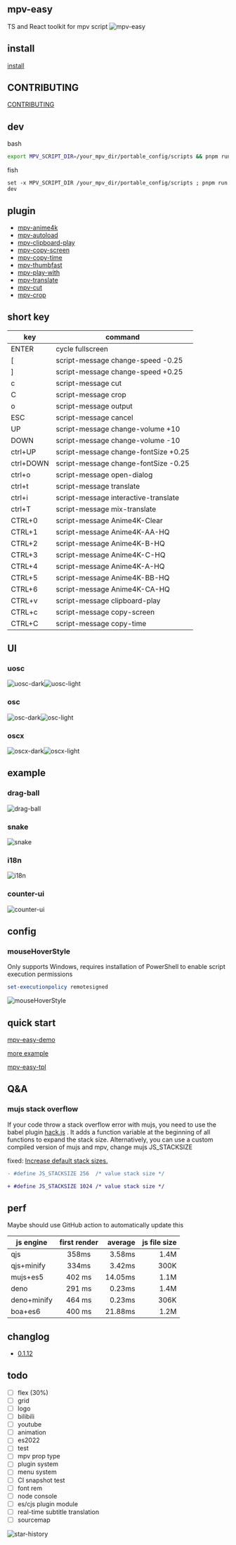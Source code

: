 ## mpv-easy

TS and React toolkit for mpv script
![mpv-easy](./assets/img/mpv-easy.gif)

## install

[install](./mpv-easy-react/install.md)

## CONTRIBUTING

[CONTRIBUTING](./mpv-easy-react/CONTRIBUTING.md)

## dev

bash

```bash
export MPV_SCRIPT_DIR=/your_mpv_dir/portable_config/scripts && pnpm run dev
```

fish

```fish
set -x MPV_SCRIPT_DIR /your_mpv_dir/portable_config/scripts ; pnpm run dev
```

## plugin

- [mpv-anime4k](./mpv-anime4k/readme.md)
- [mpv-autoload](./mpv-autoload/readme.md)
- [mpv-clipboard-play](./mpv-clipboard-play/readme.md)
- [mpv-copy-screen](./mpv-copy-screen/readme.md)
- [mpv-copy-time](./mpv-copy-time/readme.md)
- [mpv-thumbfast](./mpv-thumbfast/readme.md)
- [mpv-play-with](./mpv-play-with/readme.md)
- [mpv-translate](./mpv-translate/readme.md)
- [mpv-cut](./mpv-cut/readme.md)
- [mpv-crop](./mpv-crop/readme.md)

## short key

| key       | command                              |
| --------- | ------------------------------------ |
| ENTER     | cycle fullscreen                     |
| [         | script-message change-speed -0.25    |
| ]         | script-message change-speed +0.25    |
| c         | script-message cut                   |
| C         | script-message crop                  |
| o         | script-message output                |
| ESC       | script-message cancel                |
| UP        | script-message change-volume +10     |
| DOWN      | script-message change-volume -10     |
| ctrl+UP   | script-message change-fontSize +0.25 |
| ctrl+DOWN | script-message change-fontSize -0.25 |
| ctrl+o    | script-message open-dialog           |
| ctrl+t    | script-message translate             |
| ctrl+i    | script-message interactive-translate |
| ctrl+T    | script-message mix-translate         |
| CTRL+0    | script-message Anime4K-Clear         |
| CTRL+1    | script-message Anime4K-AA-HQ         |
| CTRL+2    | script-message Anime4K-B-HQ          |
| CTRL+3    | script-message Anime4K-C-HQ          |
| CTRL+4    | script-message Anime4K-A-HQ          |
| CTRL+5    | script-message Anime4K-BB-HQ         |
| CTRL+6    | script-message Anime4K-CA-HQ         |
| CTRL+v    | script-message clipboard-play        |
| CTRL+c    | script-message copy-screen           |
| CTRL+C    | script-message copy-time             |

## UI

### uosc

<div style="display: flex;">
  <img src="./assets/img/uosc-dark.webp" alt="uosc-dark"/>
  <img src="./assets/img/uosc-light.webp" alt="uosc-light"/>
</div>

### osc

<div style="display: flex;">
  <img src="./assets/img/osc-dark.webp" alt="osc-dark"/>
  <img src="./assets/img/osc-light.webp" alt="osc-light"/>
</div>

### oscx

<div style="display: flex;">
  <img src="./assets/img/oscx-dark.webp" alt="oscx-dark"/>
  <img src="./assets/img/oscx-light.webp" alt="oscx-light"/>
</div>

## example

### drag-ball

![drag-ball](./assets/img/drag-ball.gif)

### snake

![snake](./assets/img/snake.gif)

### i18n

![i18n](./assets/img/i18n.gif)

### counter-ui

![counter-ui](./assets/img/counter-ui.gif)

## config

### mouseHoverStyle

Only supports Windows, requires installation of PowerShell to enable script execution permissions

```powershell
set-executionpolicy remotesigned
```

![mouseHoverStyle](./assets/img/mouseHoverStyle.png)

## quick start

[mpv-easy-demo](https://github.com/ahaoboy/mpv-easy-demo)

[more example](./mpv-easy-react/src/example/)

[mpv-easy-tpl](https://github.com/mpv-easy/mpv-easy-tpl)

## Q&A

### mujs stack overflow

If your code throw a stack overflow error with mujs, you need to use the babel plugin [hack.js](./mpv-easy-react/src//babel//hack.js)
. It adds a function variable at the beginning of all functions to expand the stack size. Alternatively, you can use a custom compiled version of mujs and mpv, change mujs JS_STACKSIZE

fixed: [Increase default stack sizes.](https://github.com/ccxvii/mujs/commit/7e27931468a7c0f41b2c8a64c9cb6b069f47a5ac)

```diff
- #define JS_STACKSIZE 256	/* value stack size */

+ #define JS_STACKSIZE 1024	/* value stack size */
```

## perf

Maybe should use GitHub action to automatically update this

| js engine   | first render | average | js file size |
| ----------- | :----------: | ------: | -----------: |
| qjs         |    358ms     |  3.58ms |         1.4M |
| qjs+minify  |    334ms     |  3.42ms |         300K |
| mujs+es5    |    402 ms    | 14.05ms |         1.1M |
| deno        |    291 ms    |  0.23ms |         1.4M |
| deno+minify |    464 ms    |  0.23ms |         306K |
| boa+es6     |    400 ms    | 21.88ms |         1.2M |

## changlog

- [0.1.12](./assets/changelog/0.1.12.md)

## todo

- [ ] flex (30%)
- [ ] grid
- [ ] logo
- [ ] bilibili
- [ ] youtube
- [ ] animation
- [ ] es2022
- [ ] test
- [ ] mpv prop type
- [ ] plugin system
- [ ] menu system
- [ ] CI snapshot test
- [ ] font rem
- [ ] node console
- [ ] es/cjs plugin module
- [ ] real-time subtitle translation
- [ ] sourcemap

![star-history](https://api.star-history.com/svg?repos=mpv-easy/mpv-easy&type=Date)
